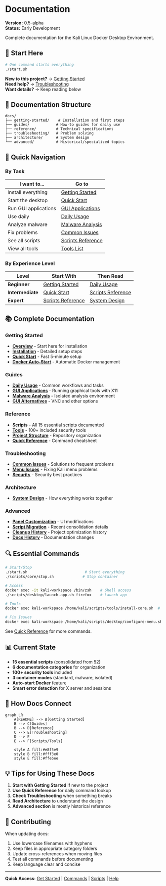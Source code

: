 # Documentation

**Version:** 0.5-alpha  
**Status:** Early Development

Complete documentation for the Kali Linux Docker Desktop Environment.

## 🚀 Start Here

```bash
# One command starts everything
./start.sh
```

**New to this project?** → [Getting Started](getting-started/README.md)  
**Need help?** → [Troubleshooting](troubleshooting/common-issues.md)  
**Want details?** → Keep reading below

## 📁 Documentation Structure

```
docs/
├── getting-started/    # Installation and first steps
├── guides/            # How-to guides for daily use
├── reference/         # Technical specifications
├── troubleshooting/   # Problem solving
├── architecture/      # System design
└── advanced/          # Historical/specialized topics
```

## 🎯 Quick Navigation

### By Task

| I want to... | Go to |
|-------------|-------|
| Install everything | [Getting Started](getting-started/README.md) |
| Start the desktop | [Quick Start](getting-started/quickstart.md) |
| Run GUI applications | [GUI Applications](guides/gui-applications.md) |
| Use daily | [Daily Usage](guides/daily-usage.md) |
| Analyze malware | [Malware Analysis](guides/malware-analysis.md) |
| Fix problems | [Common Issues](troubleshooting/common-issues.md) |
| See all scripts | [Scripts Reference](reference/scripts.md) |
| View all tools | [Tools List](reference/tools.md) |

### By Experience Level

| Level | Start With | Then Read |
|-------|------------|-----------|
| **Beginner** | [Getting Started](getting-started/README.md) | [Daily Usage](guides/daily-usage.md) |
| **Intermediate** | [Quick Start](getting-started/quickstart.md) | [Scripts Reference](reference/scripts.md) |
| **Expert** | [Scripts Reference](reference/scripts.md) | [System Design](architecture/system-design.md) |

## 📚 Complete Documentation

### Getting Started
- [**Overview**](getting-started/README.md) - Start here for installation
- [**Installation**](getting-started/installation.md) - Detailed setup steps
- [**Quick Start**](getting-started/quickstart.md) - Fast 5-minute setup
- [**Docker Auto-Start**](getting-started/docker-autostart.md) - Automatic Docker management

### Guides
- [**Daily Usage**](guides/daily-usage.md) - Common workflows and tasks
- [**GUI Applications**](guides/gui-applications.md) - Running graphical tools with X11
- [**Malware Analysis**](guides/malware-analysis.md) - Isolated analysis environment
- [**GUI Alternatives**](guides/gui-alternatives.md) - VNC and other options

### Reference
- [**Scripts**](reference/scripts.md) - All 15 essential scripts documented
- [**Tools**](reference/tools.md) - 100+ included security tools
- [**Project Structure**](reference/structure.md) - Repository organization
- [**Quick Reference**](QUICK-REFERENCE.md) - Command cheatsheet

### Troubleshooting
- [**Common Issues**](troubleshooting/common-issues.md) - Solutions to frequent problems
- [**Menu Issues**](troubleshooting/menu-issues.md) - Fixing Kali menu problems
- [**Security**](troubleshooting/security.md) - Security best practices

### Architecture
- [**System Design**](architecture/system-design.md) - How everything works together

### Advanced
- [**Panel Customization**](advanced/panel-customization.md) - UI modifications
- [**Script Migration**](advanced/script-migration.md) - Recent consolidation details
- [**Cleanup History**](advanced/cleanup-history.md) - Project optimization history
- [**Docs History**](advanced/docs-history.md) - Documentation changes

## 🔍 Essential Commands

```bash
# Start/Stop
./start.sh                          # Start everything
./scripts/core/stop.sh             # Stop container

# Access
docker exec -it kali-workspace /bin/zsh    # Shell access
./scripts/desktop/launch-app.sh firefox    # Launch app

# Tools
docker exec kali-workspace /home/kali/scripts/tools/install-core.sh  # Install tools

# Fix Issues
docker exec kali-workspace /home/kali/scripts/desktop/configure-menu.sh  # Fix menus
```

See [Quick Reference](QUICK-REFERENCE.md) for more commands.

## 📊 Current State

- **15 essential scripts** (consolidated from 52)
- **6 documentation categories** for organization
- **100+ security tools** included
- **3 container modes** (standard, malware, isolated)
- **Auto-start Docker** feature
- **Smart error detection** for X server and sessions

## 🔗 How Docs Connect

```mermaid
graph LR
    A[README] --> B[Getting Started]
    B --> C[Guides]
    B --> D[Reference]
    C --> E[Troubleshooting]
    D --> E
    E --> F[Scripts/Tools]
    
    style A fill:#e8f5e9
    style B fill:#fff3e0
    style E fill:#ffebee
```

## 💡 Tips for Using These Docs

1. **Start with Getting Started** if new to the project
2. **Use Quick Reference** for daily command lookup  
3. **Check Troubleshooting** when something breaks
4. **Read Architecture** to understand the design
5. **Advanced section** is mostly historical reference

## 📝 Contributing

When updating docs:
1. Use lowercase filenames with hyphens
2. Keep files in appropriate category folders
3. Update cross-references when moving files
4. Test all commands before documenting
5. Keep language clear and concise

---

**Quick Access:** [Get Started](getting-started/README.md) | [Commands](QUICK-REFERENCE.md) | [Scripts](reference/scripts.md) | [Help](troubleshooting/common-issues.md)